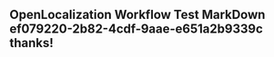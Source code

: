 <properties
ms.topic="hero-topic"
ms.test1="hero-topic"
ms.test2="test"/>


## OpenLocalization Workflow Test MarkDown ef079220-2b82-4cdf-9aae-e651a2b9339c thanks!



<!--HONumber=Dec16_HO1-->


